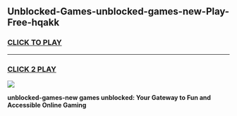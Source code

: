 
## Unblocked-Games-unblocked-games-new-Play-Free-hqakk
<h3>
<a href="https://premium76.site?title=unblocked-games-new&ref=12A">CLICK TO PLAY</a></h3>
<hr>

<h3>
<a href="https://premium76.site?title=unblocked-games-new&ref=12A">CLICK 2 PLAY</a>
  
</h3>

<a href="https://premium76.site?title=unblocked-games-new&ref=12A"><img src="https://clearcache.store/games.png"></a>


**unblocked-games-new games unblocked: Your Gateway to Fun and Accessible Online Gaming**
